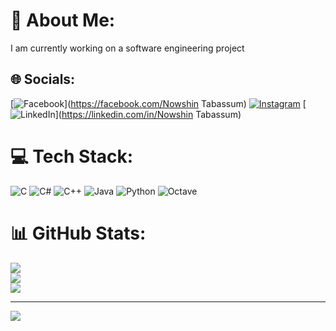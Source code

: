 # 💫 About Me:
I am currently working on a software engineering project


## 🌐 Socials:
[![Facebook](https://img.shields.io/badge/Facebook-%231877F2.svg?logo=Facebook&logoColor=white)](https://facebook.com/Nowshin Tabassum) [![Instagram](https://img.shields.io/badge/Instagram-%23E4405F.svg?logo=Instagram&logoColor=white)](https://instagram.com/____now___shine__) [![LinkedIn](https://img.shields.io/badge/LinkedIn-%230077B5.svg?logo=linkedin&logoColor=white)](https://linkedin.com/in/Nowshin Tabassum) 

# 💻 Tech Stack:
![C](https://img.shields.io/badge/c-%2300599C.svg?style=for-the-badge&logo=c&logoColor=white) ![C#](https://img.shields.io/badge/c%23-%23239120.svg?style=for-the-badge&logo=csharp&logoColor=white) ![C++](https://img.shields.io/badge/c++-%2300599C.svg?style=for-the-badge&logo=c%2B%2B&logoColor=white) ![Java](https://img.shields.io/badge/java-%23ED8B00.svg?style=for-the-badge&logo=openjdk&logoColor=white) ![Python](https://img.shields.io/badge/python-3670A0?style=for-the-badge&logo=python&logoColor=ffdd54) ![Octave](https://img.shields.io/badge/OCTAVE-darkblue?style=for-the-badge&logo=octave&logoColor=fcd683)
# 📊 GitHub Stats:
![](https://github-readme-stats.vercel.app/api?username=NowshinTabassum2024&theme=dark&hide_border=false&include_all_commits=false&count_private=false)<br/>
![](https://github-readme-streak-stats.herokuapp.com/?user=NowshinTabassum2024&theme=dark&hide_border=false)<br/>
![](https://github-readme-stats.vercel.app/api/top-langs/?username=NowshinTabassum2024&theme=dark&hide_border=false&include_all_commits=false&count_private=false&layout=compact)

---
[![](https://visitcount.itsvg.in/api?id=NowshinTabassum2024&icon=0&color=0)](https://visitcount.itsvg.in)

<!-- Proudly created with GPRM ( https://gprm.itsvg.in ) -->
